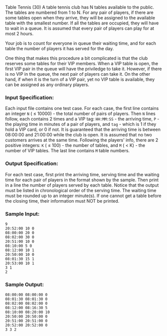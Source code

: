 Table Tennis (30)
A table tennis club has N tables available to the public. The tables are
numbered from 1 to N. For any pair of players, if there are some tables open
when they arrive, they will be assigned to the available table with the
smallest number. If all the tables are occupied, they will have to wait in a
queue. It is assumed that every pair of players can play for at most 2 hours.

Your job is to count for everyone in queue their waiting time, and for each
table the number of players it has served for the day.

One thing that makes this procedure a bit complicated is that the club
reserves some tables for their VIP members. When a VIP table is open, the
first VIP pair in the queue will have the priviledge to take it. However, if
there is no VIP in the queue, the next pair of players can take it. On the
other hand, if when it is the turn of a VIP pair, yet no VIP table is
available, they can be assigned as any ordinary players.

### Input Specification:

Each input file contains one test case. For each case, the first line contains
an integer `N` ( $\le$ 10000) - the total number of pairs of players. Then `N`
lines follow, each contains 2 times and a VIP tag: `HH:MM:SS` \- the arriving
time, `P` \- the playing time in minutes of a pair of players, and `tag` \-
which is 1 if they hold a VIP card, or 0 if not. It is guaranteed that the
arriving time is between 08:00:00 and 21:00:00 while the club is open. It is
assumed that no two customers arrives at the same time. Following the players'
info, there are 2 positive integers: `K` ( $\le$ 100) - the number of tables,
and `M` ( $<$ K) - the number of VIP tables. The last line contains `M` table
numbers.

### Output Specification:

For each test case, first print the arriving time, serving time and the
waiting time for each pair of players in the format shown by the sample. Then
print in a line the number of players served by each table. Notice that the
output must be listed in chronological order of the serving time. The waiting
time must be rounded up to an integer minute(s). If one cannot get a table
before the closing time, their information must NOT be printed.

### Sample Input:

    
    
    9
    20:52:00 10 0
    08:00:00 20 0
    08:02:00 30 0
    20:51:00 10 0
    08:10:00 5 0
    08:12:00 10 1
    20:50:00 10 0
    08:01:30 15 1
    20:53:00 10 1
    3 1
    2
    

### Sample Output:

    
    
    08:00:00 08:00:00 0
    08:01:30 08:01:30 0
    08:02:00 08:02:00 0
    08:12:00 08:16:30 5
    08:10:00 08:20:00 10
    20:50:00 20:50:00 0
    20:51:00 20:51:00 0
    20:52:00 20:52:00 0
    3 3 2
    

